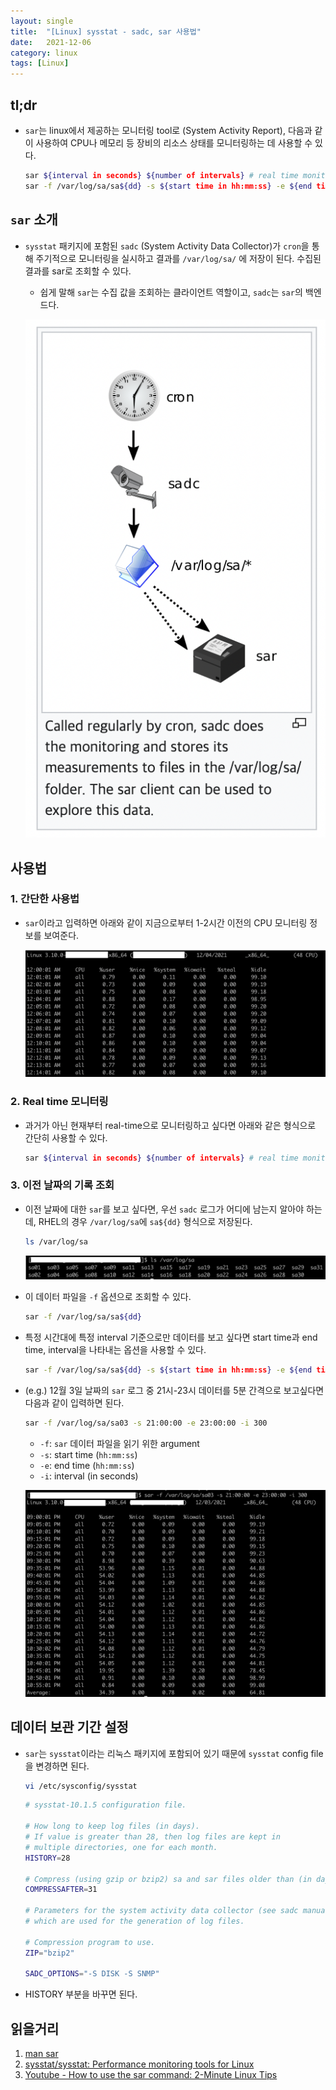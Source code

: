 ```yaml
---
layout: single
title:  "[Linux] sysstat - sadc, sar 사용법"
date:   2021-12-06
category: linux
tags: [Linux]
---
```


## tl;dr

- `sar`는 linux에서 제공하는 모니터링 tool로 (System Activity Report), 다음과 같이 사용하여 CPU나 메모리 등 장비의 리소스 상태를 모니터링하는 데 사용할 수 있다.
    
    ```bash
    sar ${interval in seconds} ${number of intervals} # real time monitoring
    sar -f /var/log/sa/sa${dd} -s ${start time in hh:mm:ss} -e ${end time in hh:mm:ss} -i ${interval in seconds} # past records
    ```
    

## `sar` 소개

- `sysstat` 패키지에 포함된 `sadc` (System Activity Data Collector)가 `cron`을 통해 주기적으로 모니터링을 실시하고 결과를 `/var/log/sa/` 에 저장이 된다. 수집된 결과를 sar로 조회할 수 있다.
    - 쉽게 말해 `sar`는 수집 값을 조회하는 클라이언트 역할이고, `sadc`는 `sar`의 백엔드다.
    
    ![](/assets/images/sar-usage/how-sar-works.png)
    

## 사용법

### 1. 간단한 사용법

- `sar`이라고 입력하면 아래와 같이 지금으로부터 1-2시간 이전의 CPU 모니터링 정보를 보여준다.
    
    ![](/assets/images/sar-usage/sar-basic.png)
    

### 2. Real time 모니터링

- 과거가 아닌 현재부터 real-time으로 모니터링하고 싶다면 아래와 같은 형식으로 간단히 사용할 수 있다.
    
    ```bash
    sar ${interval in seconds} ${number of intervals} # real time monitoring
    ```
    

### 3. 이전 날짜의 기록 조회

- 이전 날짜에 대한 `sar`를 보고 싶다면, 우선 `sadc` 로그가 어디에 남는지 알아야 하는데, RHEL의 경우 `/var/log/sa`에 `sa${dd}` 형식으로 저장된다.
    
    ```bash
    ls /var/log/sa
    ```
    
    ![](/assets/images/sar-usage/var-log-sa.png)
    
- 이 데이터 파일을 `-f` 옵션으로 조회할 수 있다.
    
    ```bash
    sar -f /var/log/sa/sa${dd}
    ```
    
- 특정 시간대에 특정 interval 기준으로만 데이터를 보고 싶다면 start time과 end time, interval을 나타내는 옵션을 사용할 수 있다.
    
    ```bash
    sar -f /var/log/sa/sa${dd} -s ${start time in hh:mm:ss} -e ${end time in hh:mm:ss} -i ${interval in seconds} # past records
    ```
    
- (e.g.) 12월 3일 날짜의 `sar` 로그 중 21시-23시 데이터를 5분 간격으로 보고싶다면 다음과 같이 입력하면 된다.
    
    ```bash
    sar -f /var/log/sa/sa03 -s 21:00:00 -e 23:00:00 -i 300
    ```
    
    - `-f`: `sar` 데이터 파일을 읽기 위한 argument
    - `-s`: start time (`hh:mm:ss`)
    - `-e`: end time (`hh:mm:ss`)
    - `-i`: interval (in seconds)
    
    ![](/assets/images/sar-usage/sar-past.png)
    

## 데이터 보관 기간 설정

- `sar`는 `sysstat`이라는 리눅스 패키지에 포함되어 있기 때문에 `sysstat` config file을 변경하면 된다.
    
    ```bash
    vi /etc/sysconfig/sysstat
    ```
    
    ```bash
    # sysstat-10.1.5 configuration file.
    
    # How long to keep log files (in days).
    # If value is greater than 28, then log files are kept in
    # multiple directories, one for each month.
    HISTORY=28
    
    # Compress (using gzip or bzip2) sa and sar files older than (in days):
    COMPRESSAFTER=31
    
    # Parameters for the system activity data collector (see sadc manual page)
    # which are used for the generation of log files.
    
    # Compression program to use.
    ZIP="bzip2"
    
    SADC_OPTIONS="-S DISK -S SNMP"
    ```
    
- HISTORY 부분을 바꾸면 된다.

## 읽을거리

1. [man sar](https://www.unix.com/man-page/redhat/1/sar/)
2. [sysstat/sysstat: Performance monitoring tools for Linux](https://github.com/sysstat/sysstat)
3. [Youtube - How to use the sar command: 2-Minute Linux Tips](https://www.youtube.com/watch?v=su9u4uSGfLg)
